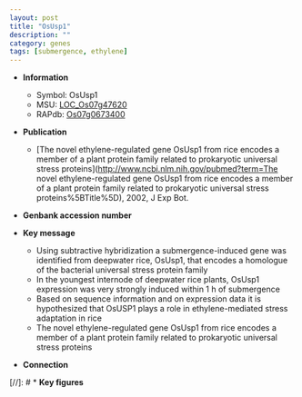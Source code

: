 ```yaml
---
layout: post
title: "OsUsp1"
description: ""
category: genes
tags: [submergence, ethylene]
---
```


* **Information**  
    + Symbol: OsUsp1  
    + MSU: [LOC_Os07g47620](http://rice.plantbiology.msu.edu/cgi-bin/ORF_infopage.cgi?orf=LOC_Os07g47620)  
    + RAPdb: [Os07g0673400](http://rapdb.dna.affrc.go.jp/viewer/gbrowse_details/irgsp1?name=Os07g0673400)  

* **Publication**  
    + [The novel ethylene-regulated gene OsUsp1 from rice encodes a member of a plant protein family related to prokaryotic universal stress proteins](http://www.ncbi.nlm.nih.gov/pubmed?term=The novel ethylene-regulated gene OsUsp1 from rice encodes a member of a plant protein family related to prokaryotic universal stress proteins%5BTitle%5D), 2002, J Exp Bot.

* **Genbank accession number**  

* **Key message**  
    + Using subtractive hybridization a submergence-induced gene was identified from deepwater rice, OsUsp1, that encodes a homologue of the bacterial universal stress protein family
    + In the youngest internode of deepwater rice plants, OsUsp1 expression was very strongly induced within 1 h of submergence
    + Based on sequence information and on expression data it is hypothesized that OsUSP1 plays a role in ethylene-mediated stress adaptation in rice
    + The novel ethylene-regulated gene OsUsp1 from rice encodes a member of a plant protein family related to prokaryotic universal stress proteins

* **Connection**  

[//]: # * **Key figures**  


